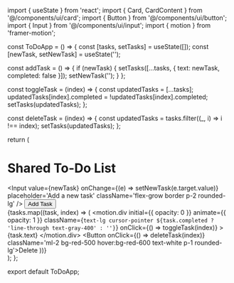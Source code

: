 import { useState } from 'react';
import { Card, CardContent } from '@/components/ui/card';
import { Button } from '@/components/ui/button';
import { Input } from '@/components/ui/input';
import { motion } from 'framer-motion';

const ToDoApp = () => {
  const [tasks, setTasks] = useState([]);
  const [newTask, setNewTask] = useState('');

  const addTask = () => {
    if (newTask) {
      setTasks([...tasks, { text: newTask, completed: false }]);
      setNewTask('');
    }
  };

  const toggleTask = (index) => {
    const updatedTasks = [...tasks];
    updatedTasks[index].completed = !updatedTasks[index].completed;
    setTasks(updatedTasks);
  };

  const deleteTask = (index) => {
    const updatedTasks = tasks.filter((_, i) => i !== index);
    setTasks(updatedTasks);
  };

  return (
    <div className='min-h-screen p-4 bg-gray-100'>
      <div className='max-w-xl mx-auto p-4 bg-white rounded-2xl shadow-lg'>
        <h1 className='text-2xl font-bold mb-4'>Shared To-Do List</h1>
        <div className='flex gap-2 mb-4'>
          <Input
            value={newTask}
            onChange={(e) => setNewTask(e.target.value)}
            placeholder='Add a new task'
            className='flex-grow border p-2 rounded-lg'
          />
          <Button onClick={addTask} className='bg-blue-500 hover:bg-blue-600 text-white p-2 rounded-lg'>Add Task</Button>
        </div>
        <div className='space-y-2'>
          {tasks.map((task, index) => (
            <Card key={index} className='flex items-center justify-between p-2 border rounded-lg shadow-sm'>
              <CardContent className='flex-grow'>
                <motion.div
                  initial={{ opacity: 0 }}
                  animate={{ opacity: 1 }}
                  className={`text-lg cursor-pointer ${task.completed ? 'line-through text-gray-400' : ''}`}
                  onClick={() => toggleTask(index)}
                >
                  {task.text}
                </motion.div>
              </CardContent>
              <Button onClick={() => deleteTask(index)} className='ml-2 bg-red-500 hover:bg-red-600 text-white p-1 rounded-lg'>Delete</Button>
            </Card>
          ))}
        </div>
      </div>
    </div>
  );
};

export default ToDoApp;
